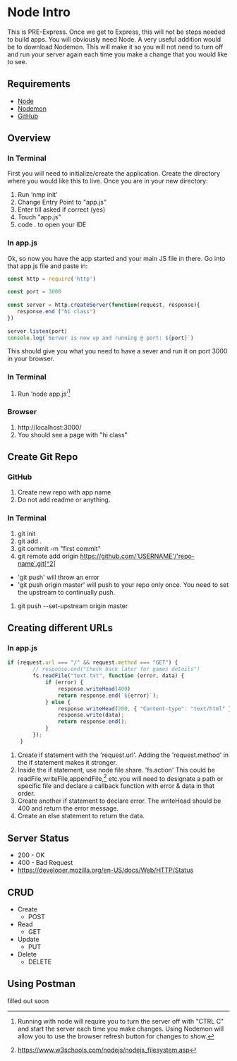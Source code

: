 # Node Intro

This is PRE-Express. Once we get to Express, this will not be steps needed to build apps.  You will obviously need Node. A very useful addition would be to download Nodemon. This will make it so you will not need to turn off and run your server again each time you make a change that you would like to see.

## Requirements

* [Node](https://nodejs.org/en/download/)
* [Nodemon](https://www.npmjs.com/package/nodemon)
* [GitHub](https://www.github.com)


## Overview

### In Terminal
First you will need to initialize/create the application. Create the directory where you would like this to live. Once you are in your new directory: 

1. Run  ‘nmp init’
2. Change Entry Point to "app.js"
3. Enter till asked if correct (yes)
4. Touch "app.js"
5. code . to open your IDE

### In app.js
Ok, so now you have the app started and your main JS file in there. Go into that app.js file and paste in:

```javascript
const http = require('http')
 
const port = 3000
 
const server = http.createServer(function(request, response){
   response.end ("hi class")
})
 
server.listen(port)
console.log(`Server is now up and running @ port: ${port}`)
```

This should give you what you need to have a sever and run it on port 3000 in your browser.

### In Terminal
1. Run ‘node app.js’[^1] 


### Browser
1. http://localhost:3000/
2. You should see a page with "hi class"


## Create Git Repo

### GitHub
1. Create new repo with app name
2. Do not add readme or anything. 

### In Terminal
1. git init
2. git add .
3. git commit -m "first commit"
4. git remote add origin https://github.com/'USERNAME'/'repo-name'.git[^2] 



- 'git push' will throw an error
- 'git push origin master' will push to your repo only once. You need to set the upstream to continually push.
1. git push --set-upstream origin master

## Creating different URLs
### In app.js
``` javascript
if (request.url === "/" && request.method === "GET") {
		// response.end("Check back later for games details")
		fs.readFile("text.txt", function (error, data) {
			if (error) {
				response.writeHead(400)
				return response.end(`${error}`);
			} else {
				response.writeHead(200, { "Content-type": "text/html" });
				response.write(data);
				return response.end();
			}
		});
	}
```
1. Create if statement with the 'request.url'. Adding the 'request.method' in the if statement makes it stronger.
2. Inside the if statement, use node file share. 'fs.action' This could be readFile,writeFile,appendFile,[^3] etc.you will need to designate a path or specific file and declare a callback function with error & data in that order.
3. Create another if statement to declare error. The writeHead should be 400 and return the error message.
4. Create an else statement to return the data.
## Server Status

- 200 - OK
- 400 - Bad Request
- https://developer.mozilla.org/en-US/docs/Web/HTTP/Status

## CRUD

- Create
  - POST
- Read
  - GET
- Update
  - PUT
- Delete
  - DELETE

## Using Postman

filled out soon


[^1]: Running with node will require you to turn the server off with "CTRL C" and start the server each time you make changes. Using Nodemon will allow you to use the browser refresh button for changes to show.

[^2]: You can copy the link needed for this straight from your empty GitHub repo page. 

[^3]: https://www.w3schools.com/nodejs/nodejs_filesystem.asp



